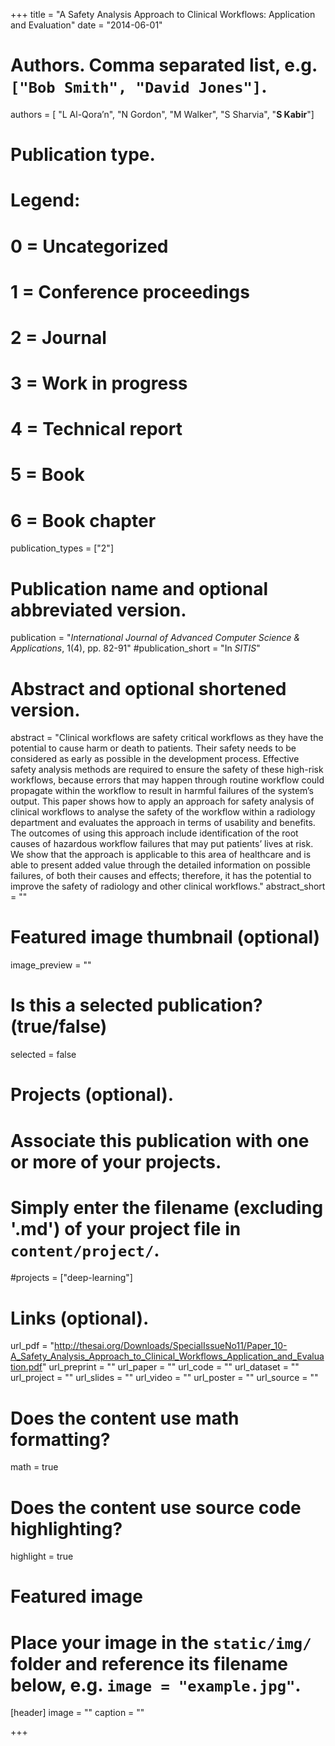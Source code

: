 +++
title = "A Safety Analysis Approach to Clinical Workflows: Application and Evaluation"
date = "2014-06-01"

# Authors. Comma separated list, e.g. `["Bob Smith", "David Jones"]`.
authors = [ "L Al-Qora’n", "N Gordon", "M Walker", "S Sharvia", "**S Kabir**"]

# Publication type.
# Legend:
# 0 = Uncategorized
# 1 = Conference proceedings
# 2 = Journal
# 3 = Work in progress
# 4 = Technical report
# 5 = Book
# 6 = Book chapter
publication_types = ["2"]

# Publication name and optional abbreviated version.
publication = "*International Journal of Advanced Computer Science & Applications*, 1(4), pp. 82-91"
#publication_short = "In *SITIS*"

# Abstract and optional shortened version.
abstract = "Clinical workflows are safety critical workflows as they have the potential to cause harm or death to patients. Their safety needs to be considered as early as possible in the development process. Effective safety analysis methods are required to ensure the safety of these high-risk workflows, because errors that may happen through routine workflow could propagate within the workflow to result in harmful failures of the system’s output. This paper shows how to apply an approach for safety analysis of clinical workflows to analyse the safety of the workflow within a radiology department and evaluates the approach in terms of usability and benefits. The outcomes of using this approach include identification of the root causes of hazardous workflow failures that may put patients’ lives at risk. We show that the approach is applicable to this area of healthcare and is able to present added value through the detailed information on possible failures, of both their causes and effects; therefore, it has the potential to improve the safety of radiology and other clinical workflows."
abstract_short = ""

# Featured image thumbnail (optional)
image_preview = ""

# Is this a selected publication? (true/false)
selected = false

# Projects (optional).
#   Associate this publication with one or more of your projects.
#   Simply enter the filename (excluding '.md') of your project file in `content/project/`.
#projects = ["deep-learning"]

# Links (optional).
url_pdf = "http://thesai.org/Downloads/SpecialIssueNo11/Paper_10-A_Safety_Analysis_Approach_to_Clinical_Workflows_Application_and_Evaluation.pdf"
url_preprint = ""
url_paper = ""
url_code = ""
url_dataset = ""
url_project = ""
url_slides = ""
url_video = ""
url_poster = ""
url_source = ""

# Does the content use math formatting?
math = true

# Does the content use source code highlighting?
highlight = true

# Featured image
# Place your image in the `static/img/` folder and reference its filename below, e.g. `image = "example.jpg"`.
[header]
image = ""
caption = ""


+++

